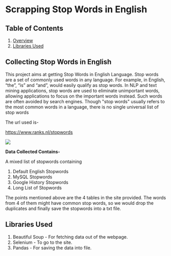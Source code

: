 # Scrapping Stop Words in English

## Table of Contents

1. [Overview](#overview)
2. [Libraries Used](#libraries-used)

## Collecting Stop Words in English

This project aims at getting Stop Words in English Language. Stop words are a set of commonly used words in any language. For example, in English, “the”, “is” and “and”,
would easily qualify as stop words. In NLP and text mining applications, stop words are used to eliminate unimportant words, allowing applications to focus on the 
important words instead. Such words are often avoided by search engines. Though "stop words" usually refers to the most common words in a language, 
there is no single universal list of stop words

The url used is- 

https://www.ranks.nl/stopwords

![](https://github.com/Shruti8196/Web-Scrapping-Projects/blob/master/Scrapping%20Stop%20Words/Site.jpg)


**Data Collected Contains-**

A mixed list of stopwords containing
1. Default English Stopwords
2. MySQL Stopwords
3. Google History Stopwords
4. Long List of Stopwords

The points mentioned above are the 4 tables in the site provided. The words from 4 of them might have common stop words, so we would drop the duplicates and finally save
the stopwords into a txt file.




## Libraries Used

1. Beautiful Soup - For fetching data out of the webpage.
2. Selenium - To go to the site.
3. Pandas - For saving the data into file.

